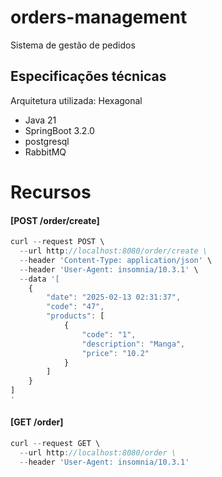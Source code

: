 # orders-management

Sistema de gestão de pedidos

## Especificações técnicas

Arquitetura utilizada: Hexagonal

- Java 21
- SpringBoot 3.2.0
- postgresql
- RabbitMQ

# Recursos

#### [POST /order/create]
```javascript
curl --request POST \
  --url http://localhost:8080/order/create \
  --header 'Content-Type: application/json' \
  --header 'User-Agent: insomnia/10.3.1' \
  --data '[
	{
		"date": "2025-02-13 02:31:37",
		"code": "47",
		"products": [
			{
				"code": "1",
				"description": "Manga",
				"price": "10.2"
			}
		]
	}
]
'
```

#### [GET /order]
```javascript
curl --request GET \
  --url http://localhost:8080/order \
  --header 'User-Agent: insomnia/10.3.1'
```

